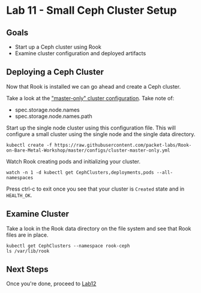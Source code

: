 # Lab 11 - Small Ceph Cluster Setup

## Goals

* Start up a Ceph cluster using Rook
* Examine cluster configuration and deployed artifacts

## Deploying a Ceph Cluster

Now that Rook is installed we can go ahead and create a Ceph cluster.

Take a look at the ["master-only" cluster configuration](configs/cluster-master-only.yml). Take note of:
* spec.storage.node.names
* spec.storage.node.names.path

Start up the single node cluster using this configuration file. This will configure a small cluster using the single node and the single data directory.
```
kubectl create -f https://raw.githubusercontent.com/packet-labs/Rook-on-Bare-Metal-Workshop/master/configs/cluster-master-only.yml
```

Watch Rook creating pods and initializing your cluster.
```
watch -n 1 -d kubectl get CephClusters,deployments,pods --all-namespaces
```

Press ctrl-c to exit once you see that your cluster is `Created` state and in `HEALTH_OK`.

## Examine Cluster

Take a look in the Rook data directory on the file system and see that Rook files are in place.

```
kubectl get CephClusters --namespace rook-ceph
ls /var/lib/rook
```

## Next Steps

Once you're done, proceed to [Lab12](Lab12.md)

